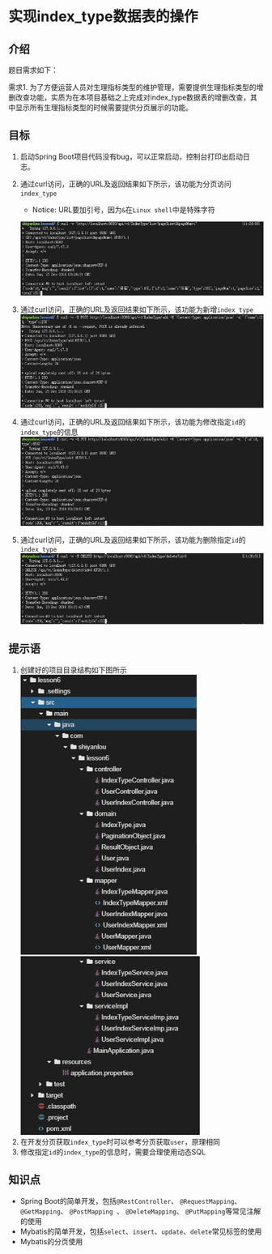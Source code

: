# 实现index_type数据表的操作

## 介绍

题目需求如下：

需求1. 为了方便运营人员对生理指标类型的维护管理，需要提供生理指标类型的增删改查功能，实质为在本项目基础之上完成对index_type数据表的增删改查，其中显示所有生理指标类型的时候需要提供分页展示的功能。

## 目标

1. 启动Spring Boot项目代码没有bug，可以正常启动，控制台打印出启动日志。

2. 通过curl访问，正确的URL及返回结果如下所示，该功能为分页访问`index_type`

   - Notice: URL要加引号，因为`&`在`Linux shell`中是特殊字符

   ![挑战-3](./pic-challenge/3.jpg)

3. 通过curl访问，正确的URL及返回结果如下所示，该功能为新增`index_type`
   ![挑战-4](./pic-challenge/4.jpg)

4. 通过curl访问，正确的URL及返回结果如下所示，该功能为修改指定`id`的`index_type`的信息
   ![挑战-5](./pic-challenge/5.jpg)

5. 通过curl访问，正确的URL及返回结果如下所示，该功能为删除指定`id`的`index_type`
   ![挑战-6](./pic-challenge/6.jpg)

## 提示语

1. 创建好的项目目录结构如下图所示
   ![](./pic-challenge/1.JPG)
   ![](./pic-challenge/2.JPG)
2. 在开发分页获取`index_type`时可以参考分页获取`user`，原理相同
3. 修改指定`id`的`index_type`的信息时，需要合理使用动态SQL

## 知识点

- Spring Boot的简单开发，包括`@RestController`、 `@RequestMapping`、  `@GetMapping`、 `@PostMapping `、 `@DeleteMapping`、 `@PutMapping`等常见注解的使用
- Mybatis的简单开发，包括`select`、`insert`、`update`、`delete`常见标签的使用
- Mybatis的分页使用

